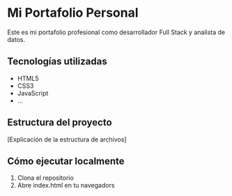 # Mi Portafolio Personal

Este es mi portafolio profesional como desarrollador Full Stack y analista de datos.

## Tecnologías utilizadas
- HTML5
- CSS3
- JavaScript
- ...

## Estructura del proyecto
[Explicación de la estructura de archivos]

## Cómo ejecutar localmente
1. Clona el repositorio
2. Abre index.html en tu navegadors